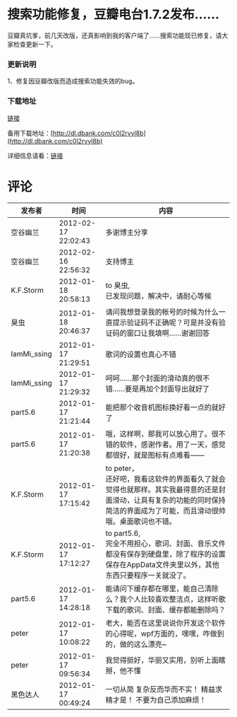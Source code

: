# 搜索功能修复，豆瓣电台1.7.2发布&hellip;&hellip;

豆瓣真坑爹，前几天改版，还真影响到我的客户端了……搜索功能现已修复，请大家检查更新一下。

### 更新说明

1、修复因豆瓣改版而造成搜索功能失效的bug。

### 下载地址

[链接](/attachment/up/doubanfm/DoubanFMSetup_1.7.2.exe)

备用下载地址：[http://dl.dbank.com/c0l2rvyl8b](http://dl.dbank.com/c0l2rvyl8b)

详细信息请看：[链接](/article/doubanfm)

# 评论

发布者 | 时间 | 内容
--- | --- | ---
空谷幽兰 | 2012-02-17 22:02:43 | 多谢博主分享
空谷幽兰 | 2012-02-16 22:56:32 | 支持博主
K.F.Storm | 2012-01-18 20:58:13 | to 臭虫,<br/>已发现问题，解决中，请耐心等候
臭虫 | 2012-01-18 20:46:37 | 请问我想登录我的帐号的时候为什么一直提示验证码不正确呢？可是并没有验证码的窗口让我填啊……谢谢回答
IamMi_ssing | 2012-01-17 21:29:51 | 歌词的设置也真心不错
IamMi_ssing | 2012-01-17 21:29:32 | 呵呵……那个封面的滑动真的很不错……要是再加个封面导出就好了
part5.6 | 2012-01-17 21:21:44 | 能把那个收音机图标换好看一点的就好了
part5.6 | 2012-01-17 21:20:38 | 哦，这样啊，那我可以放心用了。很不错的软件，感谢作者。用了一天，感觉都很好，就是图标有点难看——
K.F.Storm | 2012-01-17 17:15:42 | to peter，<br/>还好吧，我看这软件的界面看久了就会觉得也就那样。其实我最得意的还是封面滑动，让具有复杂的功能的同时保持简洁的界面成为了可能，而且滑动很帅哦。桌面歌词也不错。
K.F.Storm | 2012-01-17 17:12:27 | to part5.6,<br/>完全不用担心，歌词、封面、音乐文件都没有保存到硬盘里，除了程序的设置保存在AppData文件夹里以外，其他东西只要程序一关就没了。
part5.6 | 2012-01-17 14:28:18 | 能请问下缓存都在哪里，能自己清除么？我个人比较喜欢整洁点，这样听歌下载的歌词、封面、缓存都能删除吗？
peter | 2012-01-17 10:08:22 | 老大，能否在这里说说你开发这个软件的心得呢，wpf方面的，嘿嘿，咋做到的，做的这么漂亮~
peter | 2012-01-17 09:56:34 | 我觉得挺好，华丽又实用，别听上面瞎掰，他不懂
黑色达人 | 2012-01-17 00:49:24 | 一切从简  复杂反而华而不实！ 精益求精才是！ 不要为自己添加麻烦！

